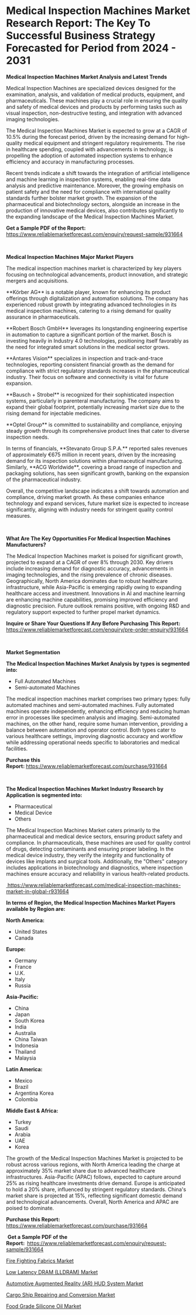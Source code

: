 <p><h1>Medical Inspection Machines Market Research Report: The Key To Successful Business Strategy Forecasted for Period from 2024 - 2031</h1></p><p><strong>Medical Inspection Machines Market Analysis and Latest Trends</strong></p>
<p><p>Medical Inspection Machines are specialized devices designed for the examination, analysis, and validation of medical products, equipment, and pharmaceuticals. These machines play a crucial role in ensuring the quality and safety of medical devices and products by performing tasks such as visual inspection, non-destructive testing, and integration with advanced imaging technologies.</p><p>The Medical Inspection Machines Market is expected to grow at a CAGR of 10.5% during the forecast period, driven by the increasing demand for high-quality medical equipment and stringent regulatory requirements. The rise in healthcare spending, coupled with advancements in technology, is propelling the adoption of automated inspection systems to enhance efficiency and accuracy in manufacturing processes.</p><p>Recent trends indicate a shift towards the integration of artificial intelligence and machine learning in inspection systems, enabling real-time data analysis and predictive maintenance. Moreover, the growing emphasis on patient safety and the need for compliance with international quality standards further bolster market growth. The expansion of the pharmaceutical and biotechnology sectors, alongside an increase in the production of innovative medical devices, also contributes significantly to the expanding landscape of the Medical Inspection Machines Market.</p></p>
<p><strong>Get a Sample PDF of the Report:&nbsp;</strong> <a href="https://www.reliablemarketforecast.com/enquiry/request-sample/931664?utm_campaign=1495&utm_medium=2&utm_source=Github&utm_content=ia&utm_term=11102024&utm_id=medical-inspection-machines">https://www.reliablemarketforecast.com/enquiry/request-sample/931664</a></p>
<p>&nbsp;</p>
<p><strong>Medical Inspection Machines Major Market Players</strong></p>
<p><p>The medical inspection machines market is characterized by key players focusing on technological advancements, product innovation, and strategic mergers and acquisitions.</p><p>**Körber AG** is a notable player, known for enhancing its product offerings through digitalization and automation solutions. The company has experienced robust growth by integrating advanced technologies in its medical inspection machines, catering to a rising demand for quality assurance in pharmaceuticals.</p><p>**Robert Bosch GmbH** leverages its longstanding engineering expertise in automation to capture a significant portion of the market. Bosch is investing heavily in Industry 4.0 technologies, positioning itself favorably as the need for integrated smart solutions in the medical sector grows.</p><p>**Antares Vision** specializes in inspection and track-and-trace technologies, reporting consistent financial growth as the demand for compliance with strict regulatory standards increases in the pharmaceutical industry. Their focus on software and connectivity is vital for future expansion.</p><p>**Bausch + Strobel** is recognized for their sophisticated inspection systems, particularly in parenteral manufacturing. The company aims to expand their global footprint, potentially increasing market size due to the rising demand for injectable medicines.</p><p>**Optel Group** is committed to sustainability and compliance, enjoying steady growth through its comprehensive product lines that cater to diverse inspection needs.</p><p>In terms of financials, **Stevanato Group S.P.A.** reported sales revenues of approximately €675 million in recent years, driven by the increasing demand for its inspection solutions within pharmaceutical manufacturing. Similarly, **ACG Worldwide**, covering a broad range of inspection and packaging solutions, has seen significant growth, banking on the expansion of the pharmaceutical industry.</p><p>Overall, the competitive landscape indicates a shift towards automation and compliance, driving market growth. As these companies enhance technology and expand services, future market size is expected to increase significantly, aligning with industry needs for stringent quality control measures.</p></p>
<p>&nbsp;</p>
<p><strong>What Are The Key Opportunities For Medical Inspection Machines Manufacturers?</strong></p>
<p><p>The Medical Inspection Machines market is poised for significant growth, projected to expand at a CAGR of over 8% through 2030. Key drivers include increasing demand for diagnostic accuracy, advancements in imaging technologies, and the rising prevalence of chronic diseases. Geographically, North America dominates due to robust healthcare infrastructure, while Asia-Pacific is emerging rapidly owing to expanding healthcare access and investment. Innovations in AI and machine learning are enhancing machine capabilities, promising improved efficiency and diagnostic precision. Future outlook remains positive, with ongoing R&D and regulatory support expected to further propel market dynamics.</p></p>
<p><strong>Inquire or Share Your Questions If Any Before Purchasing This Report:</strong> <a href="https://www.reliablemarketforecast.com/enquiry/pre-order-enquiry/931664?utm_campaign=1495&utm_medium=2&utm_source=Github&utm_content=ia&utm_term=11102024&utm_id=medical-inspection-machines">https://www.reliablemarketforecast.com/enquiry/pre-order-enquiry/931664</a></p>
<p>&nbsp;</p>
<p><strong>Market Segmentation</strong></p>
<p><strong>The Medical Inspection Machines Market Analysis by types is segmented into:</strong></p>
<p><ul><li>Full Automated Machines</li><li>Semi-automated Machines</li></ul></p>
<p><p>The medical inspection machines market comprises two primary types: fully automated machines and semi-automated machines. Fully automated machines operate independently, enhancing efficiency and reducing human error in processes like specimen analysis and imaging. Semi-automated machines, on the other hand, require some human intervention, providing a balance between automation and operator control. Both types cater to various healthcare settings, improving diagnostic accuracy and workflow while addressing operational needs specific to laboratories and medical facilities.</p></p>
<p><strong>Purchase this Report:&nbsp;</strong><a href="https://www.reliablemarketforecast.com/purchase/931664?utm_campaign=1495&utm_medium=2&utm_source=Github&utm_content=ia&utm_term=11102024&utm_id=medical-inspection-machines">https://www.reliablemarketforecast.com/purchase/931664</a></p>
<p>&nbsp;</p>
<p><strong>The Medical Inspection Machines Market Industry Research by Application is segmented into:</strong></p>
<p><ul><li>Pharmaceutical</li><li>Medical Device</li><li>Others</li></ul></p>
<p><p>The Medical Inspection Machines Market caters primarily to the pharmaceutical and medical device sectors, ensuring product safety and compliance. In pharmaceuticals, these machines are used for quality control of drugs, detecting contaminants and ensuring proper labeling. In the medical device industry, they verify the integrity and functionality of devices like implants and surgical tools. Additionally, the "Others" category includes applications in biotechnology and diagnostics, where inspection machines ensure accuracy and reliability in various health-related products.</p></p>
<p><a href="https://www.reliablemarketforecast.com/medical-inspection-machines-market-in-global-r931664?utm_campaign=1495&utm_medium=2&utm_source=Github&utm_content=ia&utm_term=11102024&utm_id=medical-inspection-machines">&nbsp;https://www.reliablemarketforecast.com/medical-inspection-machines-market-in-global-r931664</a></p>
<p><strong>In terms of Region, the Medical Inspection Machines Market Players available by Region are:</strong></p>
<p>
    <p> <strong> North America: </strong>
        <ul>
            <li>United States</li>
            <li>Canada</li>
        </ul>
        </p> 
    <p> <strong> Europe: </strong>
        <ul>
            <li>Germany</li>
            <li>France</li>
            <li>U.K.</li>
            <li>Italy</li>
            <li>Russia</li>
        </ul>
        </p> 
    <p> <strong> Asia-Pacific: </strong>
        <ul>
            <li>China</li>
            <li>Japan</li>
            <li>South Korea</li>
            <li>India</li>
            <li>Australia</li>
            <li>China Taiwan</li>
            <li>Indonesia</li>
            <li>Thailand</li>
            <li>Malaysia</li>
        </ul>
        </p> 
    <p> <strong> Latin America: </strong>
        <ul>
            <li>Mexico</li>
            <li>Brazil</li>
            <li>Argentina Korea</li>
            <li>Colombia</li>
        </ul>
        </p> 
    <p> <strong> Middle East & Africa: </strong>
        <ul>
            <li>Turkey</li>
            <li>Saudi</li>
            <li>Arabia</li>
            <li>UAE</li>
            <li>Korea</li>
        </ul>
    </p>
    </p>
<p><p>The growth of the Medical Inspection Machines Market is projected to be robust across various regions, with North America leading the charge at approximately 35% market share due to advanced healthcare infrastructures. Asia-Pacific (APAC) follows, expected to capture around 25% as rising healthcare investments drive demand. Europe is anticipated to hold a 20% share, influenced by stringent regulatory standards. China's market share is projected at 15%, reflecting significant domestic demand and technological advancements. Overall, North America and APAC are poised to dominate.</p></p>
<p><strong>Purchase this Report: </strong><a href="https://www.reliablemarketforecast.com/purchase/931664?utm_campaign=1495&utm_medium=2&utm_source=Github&utm_content=ia&utm_term=11102024&utm_id=medical-inspection-machines">https://www.reliablemarketforecast.com/purchase/931664</a></p>
<p>&nbsp;<strong>Get a Sample PDF of the Report:&nbsp;&nbsp;</strong><a href="https://www.reliablemarketforecast.com/enquiry/request-sample/931664?utm_campaign=1495&utm_medium=2&utm_source=Github&utm_content=ia&utm_term=11102024&utm_id=medical-inspection-machines">https://www.reliablemarketforecast.com/enquiry/request-sample/931664</a></p>
<p><strong></strong></p>
<p><p><a href="https://www.linkedin.com/pulse/fire-fighting-fabrics-market-segmentation-geographical-regions-amabc?utm_campaign=1495&utm_medium=2&utm_source=Github&utm_content=ia&utm_term=11102024&utm_id=medical-inspection-machines">Fire Fighting Fabrics Market</a></p><p><a href="https://www.linkedin.com/pulse/top-trends-transforming-low-latency-dram-lldram-market-vppuc?utm_campaign=1495&utm_medium=2&utm_source=Github&utm_content=ia&utm_term=11102024&utm_id=medical-inspection-machines">Low Latency DRAM (LLDRAM) Market</a></p><p><a href="https://www.linkedin.com/pulse/global-automotive-augmented-reality-ar-hud-system-market-projected-1wg7f?utm_campaign=1495&utm_medium=2&utm_source=Github&utm_content=ia&utm_term=11102024&utm_id=medical-inspection-machines">Automotive Augmented Reality (AR) HUD System Market</a></p><p><a href="https://www.linkedin.com/pulse/digital-transformation-cargo-ship-repairing-conversion-industry-0k4af?utm_campaign=1495&utm_medium=2&utm_source=Github&utm_content=ia&utm_term=11102024&utm_id=medical-inspection-machines">Cargo Ship Repairing and Conversion Market</a></p><p><a href="https://www.linkedin.com/pulse/emerging-food-grade-silicone-oil-market-opportunities-analysis-5kslc?utm_campaign=1495&utm_medium=2&utm_source=Github&utm_content=ia&utm_term=11102024&utm_id=medical-inspection-machines">Food Grade Silicone Oil Market</a></p></p>